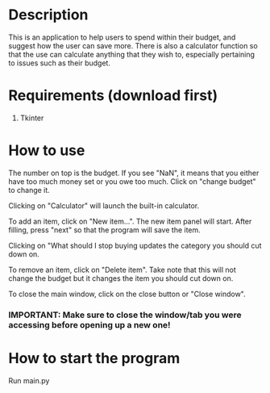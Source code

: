 # Description
This is an application to help users to spend within their budget, and suggest how the user can save more. There is also a calculator function so that the use can calculate anything that they wish to, especially pertaining to issues such as their budget.
# Requirements (download first)
1. Tkinter

# How to use
The number on top is the budget. If you see "NaN", it means that you either have too much money set or you owe too much. Click on "change budget" to change it.

Clicking on "Calculator" will launch the built-in calculator.

To add an item, click on "New item...". The new item panel will start. After filling, press "next" so that the program will save the item.

Clicking on "What should I stop buying updates the category you should cut down on.

To remove an item, click on "Delete item". Take note that this will not change the budget but it changes the item you should cut down on.

To close the main window, click on the close button or "Close window".

### IMPORTANT: Make sure to close the window/tab you were accessing before opening up a new one!

# How to start the program
Run main.py
